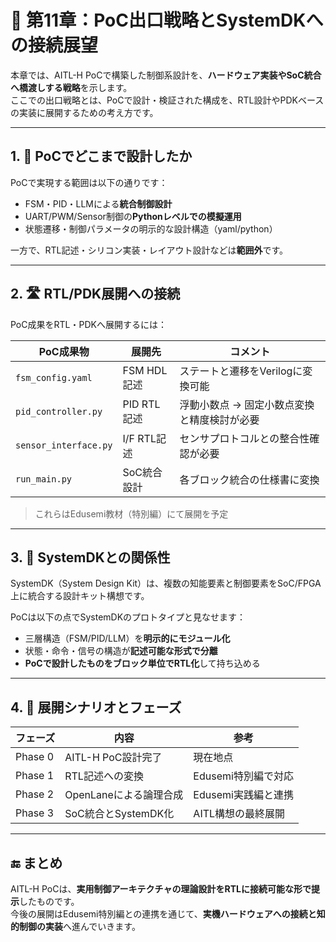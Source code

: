 # 🚪 第11章：PoC出口戦略とSystemDKへの接続展望

本章では、AITL-H PoCで構築した制御系設計を、**ハードウェア実装やSoC統合へ橋渡しする戦略**を示します。  
ここでの出口戦略とは、PoCで設計・検証された構成を、RTL設計やPDKベースの実装に展開するための考え方です。

---

## 1. 🧭 PoCでどこまで設計したか

PoCで実現する範囲は以下の通りです：

- FSM・PID・LLMによる**統合制御設計**
- UART/PWM/Sensor制御の**Pythonレベルでの模擬運用**
- 状態遷移・制御パラメータの明示的な設計構造（yaml/python）

一方で、RTL記述・シリコン実装・レイアウト設計などは**範囲外**です。

---

## 2. 🛣 RTL/PDK展開への接続

PoC成果をRTL・PDKへ展開するには：

| PoC成果物 | 展開先 | コメント |
|-----------|--------|----------|
| `fsm_config.yaml` | FSM HDL記述 | ステートと遷移をVerilogに変換可能 |
| `pid_controller.py` | PID RTL記述 | 浮動小数点 → 固定小数点変換と精度検討が必要 |
| `sensor_interface.py` | I/F RTL記述 | センサプロトコルとの整合性確認が必要 |
| `run_main.py` | SoC統合設計 | 各ブロック統合の仕様書に変換 |

> これらはEdusemi教材（特別編）にて展開を予定

---

## 3. 🧩 SystemDKとの関係性

SystemDK（System Design Kit）は、複数の知能要素と制御要素をSoC/FPGA上に統合する設計キット構想です。

PoCは以下の点でSystemDKのプロトタイプと見なせます：

- 三層構造（FSM/PID/LLM）を**明示的にモジュール化**
- 状態・命令・信号の構造が**記述可能な形式で分離**
- **PoCで設計したものをブロック単位でRTL化**して持ち込める

---

## 4. 🔄 展開シナリオとフェーズ

| フェーズ | 内容 | 参考 |
|---------|------|------|
| Phase 0 | AITL-H PoC設計完了 | 現在地点 |
| Phase 1 | RTL記述への変換 | Edusemi特別編で対応 |
| Phase 2 | OpenLaneによる論理合成 | Edusemi実践編と連携 |
| Phase 3 | SoC統合とSystemDK化 | AITL構想の最終展開 |

---

## 🔚 まとめ

AITL-H PoCは、**実用制御アーキテクチャの理論設計をRTLに接続可能な形で提示**したものです。  
今後の展開はEdusemi特別編との連携を通じて、**実機ハードウェアへの接続と知的制御の実装**へ進んでいきます。

